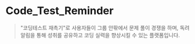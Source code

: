 # Code_Test_Reminder
> "코딩테스트 재촉기"로 사용자들이 그룹 안팎에서 문제 풀이 경쟁을 하며, 독려 알림을 통해 성취를 공유하고 코딩 실력을 향상시킬 수 있는 플랫폼입니다.
